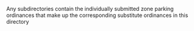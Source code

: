 Any subdirectories contain the individually submitted zone parking ordinances that make up the corresponding substitute ordinances in this directory

